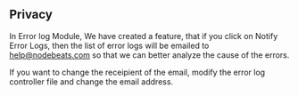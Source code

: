 ## Privacy

In Error log Module, We have created a feature, that if you click on Notify Error Logs, then the list of error logs will be emailed to help@nodebeats.com so that we can better analyze the cause of the errors.

If  you want to change the receipient of the email, modify the error log controller file and change the email address.